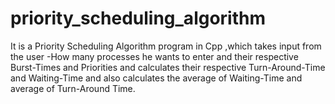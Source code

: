 # priority_scheduling_algorithm
It is a Priority Scheduling Algorithm program in Cpp ,which takes input from the user -How many processes he wants to enter and their respective Burst-Times and Priorities and calculates their respective Turn-Around-Time and Waiting-Time and also calculates the average of Waiting-Time and average of Turn-Around Time.
